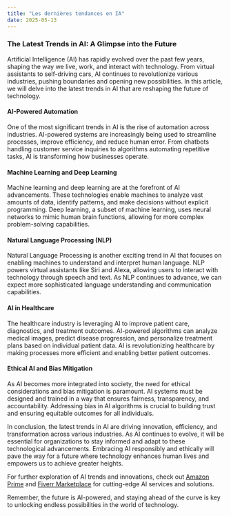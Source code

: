 ```yaml
---
title: "Les dernières tendances en IA"
date: 2025-05-13
---
```


### The Latest Trends in AI: A Glimpse into the Future

Artificial Intelligence (AI) has rapidly evolved over the past few years, shaping the way we live, work, and interact with technology. From virtual assistants to self-driving cars, AI continues to revolutionize various industries, pushing boundaries and opening new possibilities. In this article, we will delve into the latest trends in AI that are reshaping the future of technology.

#### AI-Powered Automation

One of the most significant trends in AI is the rise of automation across industries. AI-powered systems are increasingly being used to streamline processes, improve efficiency, and reduce human error. From chatbots handling customer service inquiries to algorithms automating repetitive tasks, AI is transforming how businesses operate.

#### Machine Learning and Deep Learning

Machine learning and deep learning are at the forefront of AI advancements. These technologies enable machines to analyze vast amounts of data, identify patterns, and make decisions without explicit programming. Deep learning, a subset of machine learning, uses neural networks to mimic human brain functions, allowing for more complex problem-solving capabilities.

#### Natural Language Processing (NLP)

Natural Language Processing is another exciting trend in AI that focuses on enabling machines to understand and interpret human language. NLP powers virtual assistants like Siri and Alexa, allowing users to interact with technology through speech and text. As NLP continues to advance, we can expect more sophisticated language understanding and communication capabilities.

#### AI in Healthcare

The healthcare industry is leveraging AI to improve patient care, diagnostics, and treatment outcomes. AI-powered algorithms can analyze medical images, predict disease progression, and personalize treatment plans based on individual patient data. AI is revolutionizing healthcare by making processes more efficient and enabling better patient outcomes.

#### Ethical AI and Bias Mitigation

As AI becomes more integrated into society, the need for ethical considerations and bias mitigation is paramount. AI systems must be designed and trained in a way that ensures fairness, transparency, and accountability. Addressing bias in AI algorithms is crucial to building trust and ensuring equitable outcomes for all individuals.

In conclusion, the latest trends in AI are driving innovation, efficiency, and transformation across various industries. As AI continues to evolve, it will be essential for organizations to stay informed and adapt to these technological advancements. Embracing AI responsibly and ethically will pave the way for a future where technology enhances human lives and empowers us to achieve greater heights.

For further exploration of AI trends and innovations, check out [Amazon Prime](https://www.amazon.fr/amazonprime?_encoding=UTF8&primeCampaignId=prime_assoc_ft&tag=zenzen0d-21France) and [Fiverr Marketplace](https://go.fiverr.com/visit/?bta=1071918&brand=fiverrmarketplace) for cutting-edge AI services and solutions.

Remember, the future is AI-powered, and staying ahead of the curve is key to unlocking endless possibilities in the world of technology.